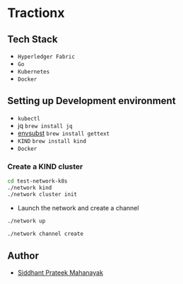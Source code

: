 # Tractionx

## Tech Stack

- `Hyperledger Fabric`
- `Go`
- `Kubernetes`
- `Docker`


## Setting up Development environment

- `kubectl`
- jq `brew install jq`
- [envsubst](https://www.gnu.org/software/gettext/manual/html_node/envsubst-Invocation.html) `brew install gettext`
- `KIND` `brew install kind`
- `Docker`

### Create a KIND cluster
```bash
cd test-network-k8s
./network kind
./network cluster init
```

- Launch the network and create a channel
```bash
./network up

./network channel create
```

## Author

- [Siddhant Prateek Mahanayak](github.com/siddhantprateek)